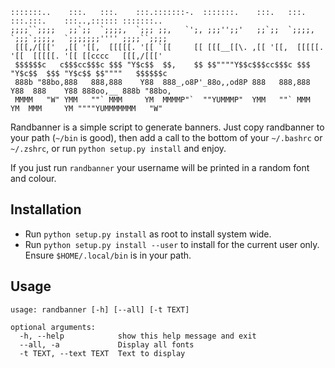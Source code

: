 ```
:::::::..    :::.   :::.    :::.:::::::-.  :::::::.    :::.   :::.    :::.:::.    :::..,:::::: :::::::..   
;;;;``;;;;   ;;`;;  `;;;;,  `;;; ;;,   `';, ;;;'';;'   ;;`;;  `;;;;,  `;;;`;;;;,  `;;;;;;;'''' ;;;;``;;;;  
 [[[,/[[['  ,[[ '[[,  [[[[[. '[[ `[[     [[ [[[__[[\. ,[[ '[[,  [[[[[. '[[  [[[[[. '[[ [[cccc   [[[,/[[['  
 $$$$$$c   c$$$cc$$$c $$$ "Y$c$$  $$,    $$ $$""""Y$$c$$$cc$$$c $$$ "Y$c$$  $$$ "Y$c$$ $$""""   $$$$$$c    
 888b "88bo,888   888,888    Y88  888_,o8P'_88o,,od8P 888   888,888    Y88  888    Y88 888oo,__ 888b "88bo,
 MMMM   "W" YMM   ""` MMM     YM  MMMMP"`  ""YUMMMP"  YMM   ""` MMM     YM  MMM     YM """"YUMMMMMMM   "W" 
```

Randbanner is a simple script to generate banners. Just copy randbanner to your path (`~/bin` is good), then add a call to the bottom of your `~/.bashrc` or `~/.zshrc`, or run `python setup.py install` and enjoy.

If you just run `randbanner` your username will be printed in a random font and colour.

## Installation
* Run `python setup.py install` as root to install system wide.
* Run `python setup.py install --user` to install for the current user only. Ensure `$HOME/.local/bin` is in your path.

## Usage
```
usage: randbanner [-h] [--all] [-t TEXT]

optional arguments:
  -h, --help            show this help message and exit
  --all, -a             Display all fonts
  -t TEXT, --text TEXT  Text to display
```
